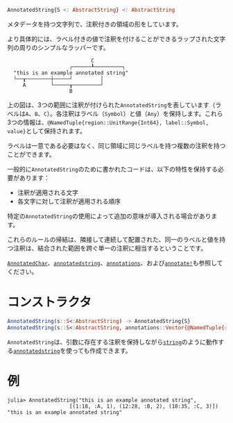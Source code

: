 ```julia
AnnotatedString{S <: AbstractString} <: AbstractString
```

メタデータを持つ文字列で、注釈付きの領域の形をしています。

より具体的には、ラベル付きの値で注釈を付けることができるラップされた文字列の周りのシンプルなラッパーです。

```text
                           C
                    ┌──────┸─────────┐
  "this is an example annotated string"
  └──┰────────┼─────┘         │
     A        └─────┰─────────┘
                    B
```

上の図は、3つの範囲に注釈が付けられた`AnnotatedString`を表しています（ラベルは`A`、`B`、`C`）。各注釈はラベル（`Symbol`）と値（`Any`）を保持します。これら3つの情報は、`@NamedTuple{region::UnitRange{Int64}, label::Symbol, value}`として保持されます。

ラベルは一意である必要はなく、同じ領域に同じラベルを持つ複数の注釈を持つことができます。

一般的に`AnnotatedString`のために書かれたコードは、以下の特性を保持する必要があります：

  * 注釈が適用される文字
  * 各文字に対して注釈が適用される順序

特定の`AnnotatedString`の使用によって追加の意味が導入される場合があります。

これらのルールの帰結は、隣接して連続して配置された、同一のラベルと値を持つ注釈は、結合された範囲を跨ぐ単一の注釈に相当するということです。

[`AnnotatedChar`](@ref)、[`annotatedstring`](@ref)、[`annotations`](@ref)、および[`annotate!`](@ref)も参照してください。

# コンストラクタ

```julia
AnnotatedString(s::S<:AbstractString) -> AnnotatedString{S}
AnnotatedString(s::S<:AbstractString, annotations::Vector{@NamedTuple{region::UnitRange{Int64}, label::Symbol, value}})
```

`AnnotatedString`は、引数に存在する注釈を保持しながら[`string`](@ref)のように動作する[`annotatedstring`](@ref)を使っても作成できます。

# 例

```jldoctest; setup=:(using Base: AnnotatedString)
julia> AnnotatedString("this is an example annotated string",
                    [(1:18, :A, 1), (12:28, :B, 2), (18:35, :C, 3)])
"this is an example annotated string"
```
